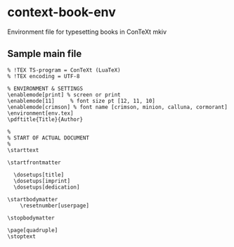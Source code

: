 # context-book-env
Environment file for typesetting books in ConTeXt mkiv

## Sample main file
```
% !TEX TS-program = ConTeXt (LuaTeX)
% !TEX encoding = UTF-8

% ENVIRONMENT & SETTINGS
\enablemode[print] % screen or print
\enablemode[11]		% font size pt [12, 11, 10]
\enablemode[crimson] % font name [crimson, minion, calluna, cormorant]
\environment[env.tex]
\pdftitle{Title}{Author}

%
% START OF ACTUAL DOCUMENT
%
\starttext

\startfrontmatter

  \dosetups[title]
  \dosetups[imprint]
  \dosetups[dedication]

\startbodymatter
	\resetnumber[userpage]

\stopbodymatter

\page[quadruple]
\stoptext
```

